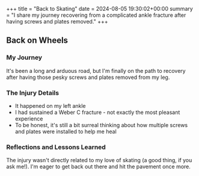 +++
title = "Back to Skating"
date = 2024-08-05 19:30:02+00:00
summary = "I share my journey recovering from a complicated ankle fracture after having screws and plates removed."
+++
## Back on Wheels
### My Journey

It's been a long and arduous road, but I'm finally on the path to recovery after having those pesky screws and plates removed from my leg.

### The Injury Details

* It happened on my left ankle 
* I had sustained a Weber C fracture - not exactly the most pleasant experience
* To be honest, it's still a bit surreal thinking about how multiple screws and plates were installed to help me heal

### Reflections and Lessons Learned

The injury wasn't directly related to my love of skating (a good thing, if you ask me!). I'm eager to get back out there and hit the pavement once more.
